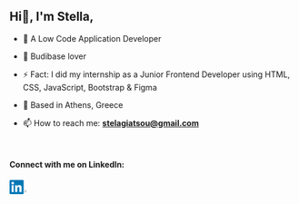 ## Hi👋, I'm Stella,
<!--
**stellagiatsou/stellagiatsou** is a ✨ _special_ ✨ repository because its `README.md` (this file) appears on your GitHub profile.

Here are some ideas to get you started: -->

- 🔭 A Low Code Application Developer

<!--- 🌱 I’m currently learning more about Adobe Illustrator & Figma-->

- 🌱 Budibase lover

- ⚡ Fact: I did my internship as a Junior Frontend Developer using HTML, CSS, JavaScript, Bootstrap & Figma 

- :pushpin: Based in Athens, Greece

- 📫 How to reach me: <b><a href="mailto:stelagiatsou@gmail.com" target="_blank"> stelagiatsou@gmail.com </a></b>
  
<br>


#### Connect with me on LinkedIn:

[<img src='linkedin.png' alt='linkedin' width='30'>](https://www.linkedin.com/in/stellagiatsou/)  


<!--
- 👯 I’m looking to collaborate on ...
- 🤔 I’m looking for help with ...
- 💬 Ask me about ...
- 📫 How to reach me: ...
- 😄 Pronouns: ...
- ⚡ Fun fact: ...
-->
